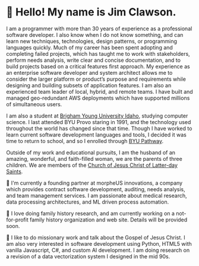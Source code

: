 <h1>👋 Hello! My name is Jim Clawson.</h1>

<p>I am a programmer with more than 30 years of experience as a professional software developer. I also know when I do not know something, and can learn new techniques, technologies, design patterns, or programming languages quickly. Much of my career has been spent adopting and completing failed projects, which has taught me to work with stakeholders, perform needs analysis, write clear and concise documentation, and to build projects based on a critical features first approach. My experience as an enterprise software developer and system architect allows me to consider the larger platform or product’s purpose and requirements while designing and building subsets of application features. I am also an experienced team leader of local, hybrid, and remote teams. I have built and managed geo-redundant AWS deployments which have supported millions of simultaneous users.</p>

<p>I am also a student at <a href="https://www.byui.edu">Brigham Young University Idaho</a>, studying computer science. I last attended BYU Provo staring in 1991, and the technology used throughout the world has changed since that time. Though I have worked to learn current software development languages and tools, I decided it was time to return to school, and so I enrolled through <a href="https://www.byupathway.edu">BYU Pathway</a>.</p>

<p>Outside of my work and educational pursuits, I am the husband of an amazing, wonderful, and faith-filled woman, we are the parents of three children. We are members of the <a href="https://www.churchofjesuschrist.org/?lang=eng">Church of Jesus Christ of Latter-day Saints</a>. </p>

<p>🏢 I&#39;m currently a founding partner at morpheUS innovations, a company which provides contract software development, auditing, needs analysis, and team management services. I am passionate about medical research, data processing architectures, and ML driven process automation.</p>

<p>🌱 I love doing family history research, and am currently working on a not-for-profit family history organization and web site. Details will be provided soon.</p>

<p>💬 I like to do missionary work and talk about the Gospel of Jesus Christ. I am also very interested in software development using Python, HTML5 with vanilla Javascript, C#, and custom AI development. I am doing research on a revision of a data vectorization system I designed in the mid 90s. </p>
